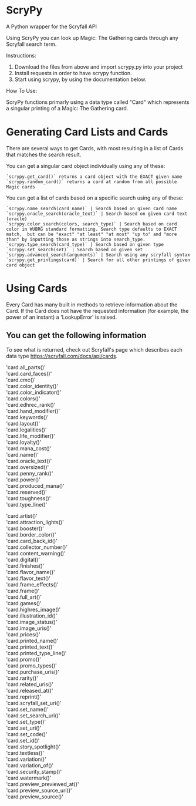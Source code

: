 # ScryPy
A Python wrapper for the Scryfall API

Using ScryPy you can look up Magic: The Gathering cards through any Scryfall search term.

Instructions:

1. Download the files from above and import scrypy.py into your project
2. Install requests in order to have scrypy function.
3. Start using scrypy, by using the documentation below.

How To Use:

ScryPy functions primarly using a data type called "Card" which represents a singular printing of a Magic: The Gathering card.

# Generating Card Lists and Cards

There are several ways to get Cards, with most resulting in a list of Cards that matches the search result.

You can get a singular card object individually using any of these:  
  
    `scrypy.get_card()` returns a card object with the EXACT given name  
    `scrypy.random_card()` returns a card at random from all possible Magic cards  

You can get a list of cards based on a specific search using any of these:  
  
    `scrypy.name_search(card_name)` | Search based on given card name  
    `scrypy.oracle_search(oracle_text)` | Search based on given card text (oracle)  
    `scrypy.color_search(colors, search_type)` | Search based on card color in WUBRG standard formatting. Search type defaults to EXACT match,  but can be "exact" "at least" "at most" "up to" and "more than" by inputting those as strings into search_type.  
    `scrypy.type_search(card_type)` | Search based on given type  
    `scrypy.set_search(set)` | Search based on given set  
    `scrypy.advanced_search(arguments)` | Search using any scryfall syntax  
    `scrypy.get_printings(card)` | Search for all other printings of given card object  


# Using Cards

Every Card has many built in methods to retrieve information about the Card. If the Card does not have the requested information (for example, the power of an instant) a 'LookupError' is raised.

## You can get the following information 
To see what is returned, check out Scryfall's page which describes each data type https://scryfall.com/docs/api/cards.

'card.all_parts()'  
'card.card_faces()'  
'card.cmc()'  
'card.color_identity()'  
'card.color_indicator()'  
'card.colors()'  
'card.edhrec_rank()'  
'card.hand_modifier()'  
'card.keywords()'  
'card.layout()'  
'card.legalities()'  
'card.life_modifier()'  
'card.loyalty()'  
'card.mana_cost()'  
'card.name()'  
'card.oracle_text()'  
'card.oversized()'  
'card.penny_rank()'  
'card.power()'  
'card.produced_mana()'  
'card.reserved()'  
'card.toughness()'  
'card.type_line()'  

'card.artist()'  
'card.attraction_lights()'  
'card.booster()'  
'card.border_color()'  
'card.card_back_id()'  
'card.collector_number()'  
'card.content_warning()'  
'card.digital()'  
'card.finishes()'  
'card.flavor_name()'  
'card.flavor_text()'  
'card.frame_effects()'  
'card.frame()'  
'card.full_art()'  
'card.games()'  
'card.highres_image()'  
'card.illustration_id()'  
'card.image_status()'  
'card.image_uris()'  
'card.prices()'  
'card.printed_name()'  
'card.printed_text()'  
'card.printed_type_line()'  
'card.promo()'  
'card.promo_types()'  
'card.purchase_uris()'  
'card.rarity()'  
'card.related_uris()'  
'card.released_at()'  
'card.reprint()'  
'card.scryfall_set_uri()'  
'card.set_name()'  
'card.set_search_uri()'  
'card.set_type()'  
'card.set_uri()'  
'card.set_code()'  
'card.set_id()'  
'card.story_spotlight()'  
'card.textless()'  
'card.variation()'  
'card.variation_of()'  
'card.security_stamp()'  
'card.watermark()'  
'card.preview_previewed_at()'  
'card.preview_source_uri()'  
'card.preview_source()'  